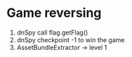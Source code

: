 # Game reversing

1. dnSpy call flag.getFlag()
2. dnSpy checkpoint -1 to win the game
3. AssetBundleExtractor -> level 1
